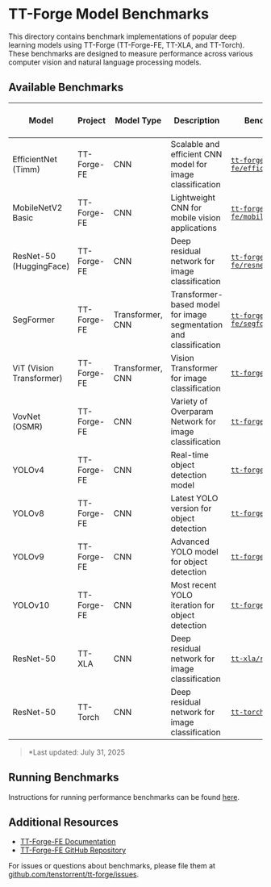 # TT-Forge Model Benchmarks

This directory contains benchmark implementations of popular deep learning models using TT-Forge (TT-Forge-FE, TT-XLA, and TT-Torch). These benchmarks are designed to measure performance across various computer vision and natural language processing models.

## Available Benchmarks

| Model                    | Project        | Model Type     | Description                                                             | Benchmark Code                                         | Performance (FPS)* | Target Performance (FPS) |
|--------------------------|---------------|----------------|-------------------------------------------------------------------------|--------------------------------------------------------|--------------------|---------------------------|
| EfficientNet (Timm)      | TT-Forge-FE   | CNN            | Scalable and efficient CNN model for image classification               | [`tt-forge-fe/efficientnet_timm.py`](tt-forge-fe/efficientnet_timm.py)        | 40.94                |       na                 |
| MobileNetV2 Basic        | TT-Forge-FE   | CNN            | Lightweight CNN for mobile vision applications                          | [`tt-forge-fe/mobilenetv2_basic.py`](tt-forge-fe/mobilenetv2_basic.py)        | 168.55                | 70                       |
| ResNet-50 (HuggingFace)  | TT-Forge-FE   | CNN            | Deep residual network for image classification                          | [`tt-forge-fe/resnet_hf.py`](tt-forge-fe/resnet_hf.py)                        | 358.26                 | 500                       |
| SegFormer                | TT-Forge-FE   | Transformer, CNN    | Transformer-based model for image segmentation and classification       | [`tt-forge-fe/segformer.py`](tt-forge-fe/segformer.py)                        | 11.66                 | 40                       |
| ViT (Vision Transformer) | TT-Forge-FE   | Transformer, CNN    | Vision Transformer for image classification                             | [`tt-forge-fe/vit.py`](tt-forge-fe/vit.py)                                    | 23.58                 |           na              |
| VovNet (OSMR)            | TT-Forge-FE   | CNN            | Variety of Overparam Network for image classification                   | [`tt-forge-fe/vovnet.py`](tt-forge-fe/vovnet.py)                              | 248                | 240                       |
| YOLOv4                   | TT-Forge-FE   | CNN            | Real-time object detection model                                        | [`tt-forge-fe/yolo_v4.py`](tt-forge-fe/yolo_v4.py)                            | 7.93                 | 50                       |
| YOLOv8                   | TT-Forge-FE   | CNN            | Latest YOLO version for object detection                                | [`tt-forge-fe/yolo_v8.py`](tt-forge-fe/yolo_v8.py)                            | 11.86                | 10                       |
| YOLOv9                   | TT-Forge-FE   | CNN            | Advanced YOLO model for object detection                                | [`tt-forge-fe/yolo_v9.py`](tt-forge-fe/yolo_v9.py)                            | 16.48                 | 30                       |
| YOLOv10                  | TT-Forge-FE   | CNN            | Most recent YOLO iteration for object detection                         | [`tt-forge-fe/yolo_v10.py`](tt-forge-fe/yolo_v10.py)                            | 5.1                | 20                       |
| ResNet-50                | TT-XLA        | CNN            | Deep residual network for image classification                   | [`tt-xla/resnet.py`](tt-xla/resnet.py)                                    | 0.14                 |             500            |
| ResNet-50                | TT-Torch      | CNN            | Deep residual network for image classification        | [`tt-torch/resnet.py`](tt-torch/resnet.py)                                | 4.32                 |       500                  |

> *Last updated: July 31, 2025

## Running Benchmarks

Instructions for running performance benchmarks can be found [here](../../docs/src/getting_started.md).

## Additional Resources

- [TT-Forge-FE Documentation](https://docs.tenstorrent.com/tt-forge-fe/)
- [TT-Forge-FE GitHub Repository](https://github.com/tenstorrent/tt-forge-fe)

For issues or questions about benchmarks, please file them at [github.com/tenstorrent/tt-forge/issues](https://github.com/tenstorrent/tt-forge/issues).
